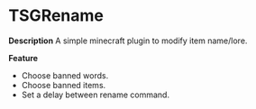 # TSGRename
<b>Description</b>
A simple minecraft plugin to modify item name/lore.

<b>Feature</b>
- Choose banned words.
- Choose banned items.
- Set a delay between rename command.
